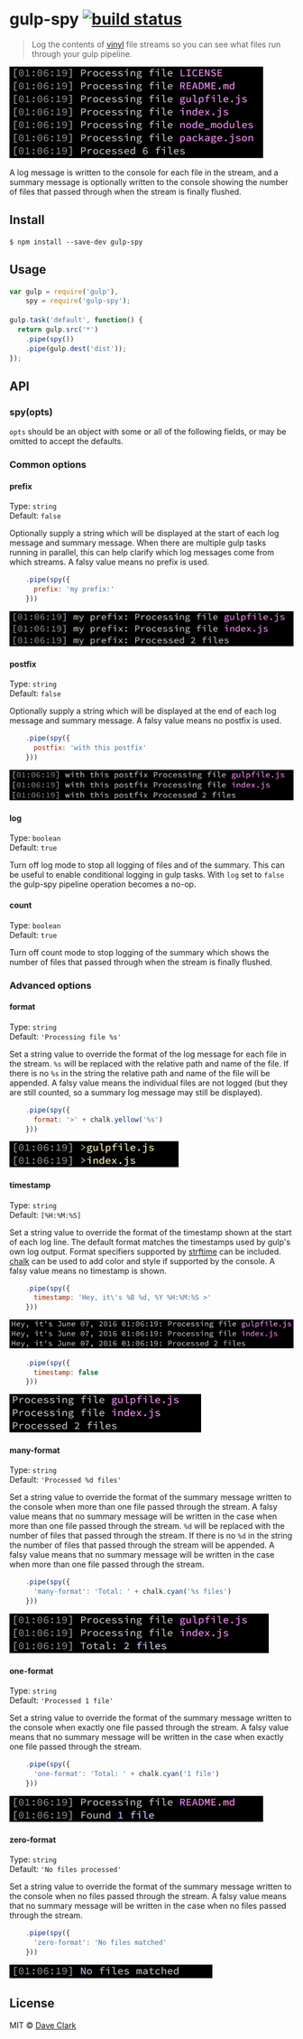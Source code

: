 # gulp-spy [![build status](https://travis-ci.org/dcwarwick/gulp-spy.svg?branch=master)](https://travis-ci.org/dcwarwick/gulp-spy)

> Log the contents of [vinyl](https://github.com/wearefractal/vinyl)
file streams so you can see what files run through
your gulp pipeline.

![](screenshots/defaults.png)

A log message is written to the console for each file in the stream,
and a summary message is optionally written to the console showing the
number of files that passed through when the stream is finally flushed.


## Install

```
$ npm install --save-dev gulp-spy
```


## Usage

```js
var gulp = require('gulp'),
    spy = require('gulp-spy');

gulp.task('default', function() {
  return gulp.src('*')
    .pipe(spy())
    .pipe(gulp.dest('dist'));
});
```


## API


### spy(opts)

`opts` should be an object with some or all of the following fields, or
may be omitted to accept the defaults.


### Common options

#### prefix

Type: `string`  
Default: `false`

Optionally supply a string which will be displayed at the start of each
log message and summary message. When there are multiple gulp tasks
running in parallel, this can help clarify which log messages come
from which streams. A falsy value means no prefix is used.

```js
    .pipe(spy({
      prefix: 'my prefix:'
    }))
```

![](screenshots/prefix.png)

#### postfix

Type: `string`  
Default: `false`

Optionally supply a string which will be displayed at the end of each log
message and summary message. A falsy value means no postfix is used.

```js
    .pipe(spy({
      postfix: 'with this postfix'
    }))
```

![](screenshots/postfix.png)

#### log

Type: `boolean`  
Default: `true`

Turn off log mode to stop all logging of files and of the summary. This
can be useful to enable conditional logging in gulp tasks. With ```log```
set to ```false``` the gulp-spy pipeline operation becomes a no-op.

#### count

Type: `boolean`  
Default: `true`

Turn off count mode to stop logging of the summary which shows the number
of files that passed through when the stream is finally flushed.


### Advanced options

#### format

Type: `string`  
Default: `'Processing file %s'`

Set a string value to override the format of the log message for each file
in the stream. `%s` will be replaced with the relative path and name of
the file. If there is no `%s` in the string the relative path and name
of the file will be appended. A falsy value means the individual files
are not logged (but they are still counted, so a summary log message
may still be displayed).

```js
    .pipe(spy({
      format: '>' + chalk.yellow('%s')
    }))
```

![](screenshots/format.png)

#### timestamp

Type: `string`  
Default: `[%H:%M:%S]`

Set a string value to override the format of the timestamp shown at the
start of each log line. The default format matches the timestamps used
by gulp's own log output. Format specifiers supported by
[strftime](https://www.npmjs.com/package/strftime) can be included.
[chalk](https://www.npmjs.com/package/chalk)
can be used to add color and style if supported by the console. A falsy
value means no timestamp is shown.

```js
    .pipe(spy({
      timestamp: 'Hey, it\'s %B %d, %Y %H:%M:%S >'
    }))
```

![](screenshots/timestamp1.png)

```js
    .pipe(spy({
      timestamp: false
    }))
```

![](screenshots/timestamp2.png)

#### many-format

Type: `string`  
Default: `'Processed %d files'`

Set a string value to override the format of the summary message written
to the console when more than one file passed through the stream. A falsy
value means that no summary message will be written in the case when more
than one file passed through the stream. `%d` will be replaced with the
number of files that passed through the stream. If there is no `%d` in
the string the number of files that passed through the stream will be
appended. A falsy value means that no summary message will be written
in the case when more than one file passed through the stream.

```js
    .pipe(spy({
      'many-format': 'Total: ' + chalk.cyan('%s files')
    }))
```

![](screenshots/many-format.png)

#### one-format

Type: `string`  
Default: `'Processed 1 file'`

Set a string value to override the format of the summary message written
to the console when exactly one file passed through the stream. A falsy
value means that no summary message will be written in the case when
exactly one file passed through the stream.

```js
    .pipe(spy({
      'one-format': 'Total: ' + chalk.cyan('1 file')
    }))
```

![](screenshots/one-format.png)

#### zero-format

Type: `string`  
Default: `'No files processed'`

Set a string value to override the format of the summary message written
to the console when no files passed through the stream. A falsy value
means that no summary message will be written in the case when no files
passed through the stream.

```js
    .pipe(spy({
      'zero-format': 'No files matched'
    }))
```

![](screenshots/zero-format.png)


## License

MIT © [Dave Clark](http://github.com/dcwarwick)
